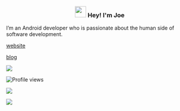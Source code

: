 <!-- Heading -->
<h3 align="center"><img src = "https://em-content.zobj.net/source/animated-noto-color-emoji/356/waving-hand_1f44b.gif" width = 30px> Hey! I'm Joe</h3>

I’m an Android developer who is passionate about the human side of software development.

[website](https://joetr.com)

[blog](https://blog.joetr.com)


<a href="https://plugins.jetbrains.com/plugin/14229-android-talkback-enabler"><img src="https://user-images.githubusercontent.com/7951665/236645254-03734cd3-7ba1-4133-ad7b-a795f7b63226.png"></a>

![Profile views](https://gpvc.arturio.dev/j-roskopf)  

<a href="#"><img src="https://img.shields.io/badge/Kotlin-Enthusiast-_.svg?logo=kotlin"></a>

<a href="#"><img src="https://img.shields.io/github/stars/j-roskopf?style=social"></a>
